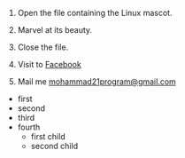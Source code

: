 1. Open the file containing the Linux mascot.
2. Marvel at its beauty.

4. Close the file.

5.  Visit to [Facebook](https://www.facebook.com)
6.  Mail me <mohammad21program@gmail.com>

+ first
+ second
+ third
+ fourth
    + first child
    + second child
